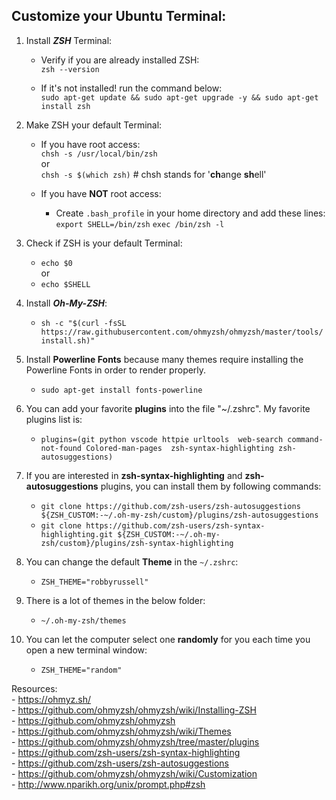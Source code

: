 Customize your Ubuntu Terminal:
------------------------------

1. Install ***ZSH*** Terminal:
    - Verify if you are already installed ZSH:\
        `zsh --version`

    - If it's not installed! run the command below:\
        `sudo apt-get update && sudo apt-get upgrade -y && sudo apt-get install zsh`

2. Make ZSH your default Terminal:   
    - If you have root access:\
        `chsh -s /usr/local/bin/zsh` \
    or\
        `chsh -s $(which zsh)`          # chsh stands for '**ch**ange **sh**ell'

    - If you have **NOT** root access:
        - Create `.bash_profile` in your home directory and add these lines:\
            `export SHELL=/bin/zsh`
            `exec /bin/zsh -l`

3. Check if ZSH is your default Terminal:   
    - `echo $0`\
    or
    - `echo $SHELL`

4. Install ***Oh-My-ZSH***:
    - `sh -c "$(curl -fsSL https://raw.githubusercontent.com/ohmyzsh/ohmyzsh/master/tools/install.sh)"`

5. Install **Powerline Fonts** because many themes require installing the Powerline Fonts in order to render properly.
    - `sudo apt-get install fonts-powerline`

6. You can add your favorite **plugins** into the file "~/.zshrc". My favorite plugins list is:
    - `plugins=(git python vscode httpie urltools 
      web-search command-not-found Colored-man-pages 
      zsh-syntax-highlighting zsh-autosuggestions)`

7. If you are interested in **zsh-syntax-highlighting** and **zsh-autosuggestions** plugins, you can install them by following commands:
    - `git clone https://github.com/zsh-users/zsh-autosuggestions ${ZSH_CUSTOM:-~/.oh-my-zsh/custom}/plugins/zsh-autosuggestions`
    - `git clone https://github.com/zsh-users/zsh-syntax-highlighting.git ${ZSH_CUSTOM:-~/.oh-my-zsh/custom}/plugins/zsh-syntax-highlighting`


8. You can change the default **Theme** in the `~/.zshrc`:
    - `ZSH_THEME="robbyrussell"`

9. There is a lot of themes in the below folder:
    - `~/.oh-my-zsh/themes`

10. You can let the computer select one **randomly** for you each time you open a new terminal window:
    - `ZSH_THEME="random"`


Resources:    
    - https://ohmyz.sh/   
    - https://github.com/ohmyzsh/ohmyzsh/wiki/Installing-ZSH   
    - https://github.com/ohmyzsh/ohmyzsh   
    - https://github.com/ohmyzsh/ohmyzsh/wiki/Themes   
    - https://github.com/ohmyzsh/ohmyzsh/tree/master/plugins   
    - https://github.com/zsh-users/zsh-syntax-highlighting   
    - https://github.com/zsh-users/zsh-autosuggestions   
    - https://github.com/ohmyzsh/ohmyzsh/wiki/Customization   
    - http://www.nparikh.org/unix/prompt.php#zsh   
